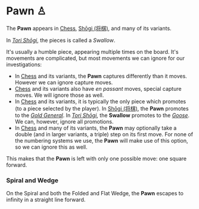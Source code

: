 # Pawn &#x2659;

The **Pawn** appears in [Chess](#wiki), 
[Sh&#x14d;gi (&#x5c06;&#x68cb;)](#wiki:Shogi), and many of its
variants.

In [*Tori Sh&#x14d;gi*](#wiki:Tori_Shogi), the pieces is called a
*Swallow*.

It's usually a humble piece, appearing multiple times on the board.
It's movements are complicated, but most movements we can ignore
for our investigations:

* In [Chess](#wiki) and its variants, the **Pawn** captures differently
  than it moves. However we can ignore capture moves.
* [Chess](#wiki) and its variants also have *en passant* moves, special
  capture moves. We will ignore those as well.
* In [Chess](#wiki) and its variants, it is typically the only piece
  which promotes (to a piece selected by the player). In
  [Sh&#x14d;gi (&#x5c06;&#x68cb;)](#wiki:Shogi), the **Pawn** promotes
  to the [*Gold General*](gold_general.html). In
  [*Tori Sh&#x14d;gi*](#wiki:Tori_Shogi), the **Swallow** promotes to
  the [*Goose*](goose.html).
  We can, however, ignore all promotions.
* In [Chess](#wiki) and many of its variants, the **Pawn** may optionally
  take a double (and in larger variants, a triple) step on its first
  move. For none of the numbering systems we use, the **Pawn** will
  make use of this option, so we can ignore this as well.

This makes that the **Pawn** is left with only one possible move:
one square forward.

### Spiral and Wedge

On the Spiral and both the Folded and Flat Wedge, the **Pawn**
escapes to infinity in a straight line forward.
